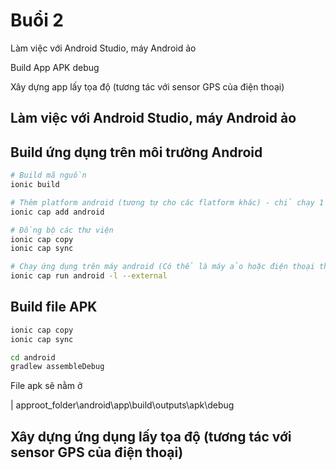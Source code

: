 # Buổi 2

Làm việc với Android Studio, máy Android ảo

Build App APK debug

Xây dựng app lấy tọa độ (tương tác với sensor GPS của điện thoại)

## Làm việc với Android Studio, máy Android ảo

## Build ứng dụng trên môi trường Android

```bash
# Build mã nguồn
ionic build

# Thêm platform android (tương tự cho các flatform khác) - chỉ chạy 1 lần đầu tiên
ionic cap add android

# Đồng bộ các thư viện
ionic cap copy
ionic cap sync

# Chạy ứng dụng trên máy android (Có thể là máy ảo hoặc điện thoại thật được kết nối qua cáp USB)
ionic cap run android -l --external
```

## Build file APK

```bash
ionic cap copy
ionic cap sync

cd android
gradlew assembleDebug
```

File apk sẽ nằm ở

| approot_folder\android\app\build\outputs\apk\debug

## Xây dựng ứng dụng lấy tọa độ (tương tác với sensor GPS của điện thoại)